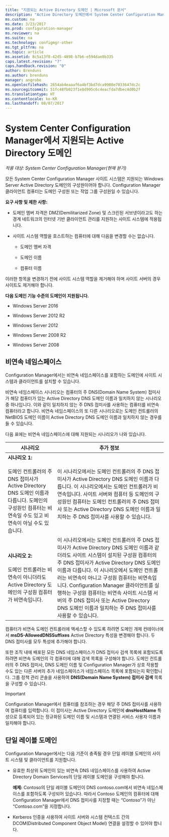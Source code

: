 ```yaml
---
title: "지원되는 Active Directory 도메인 | Microsoft 문서"
description: "Active Directory 도메인에서 System Center Configuration Manager 사이트 시스템의 멤버 자격에 대한 요구 사항을 가져옵니다."
ms.custom: na
ms.date: 3/23/2017
ms.prod: configuration-manager
ms.reviewer: na
ms.suite: na
ms.technology: configmgr-other
ms.tgt_pltfrm: na
ms.topic: article
ms.assetid: 8c5a13f8-42d5-4898-b7b6-e594dae8b335
caps.latest.revision: "7"
caps.handback.revision: "0"
author: Brenduns
ms.author: brenduns
manager: angrobe
ms.openlocfilehash: 2654ab4eaaaf6a4bf3bd7dca9908e7033647dc2c
ms.sourcegitcommit: 51fc48fb023f1e8d995c6c4eacfda7dbec4d0b2f
ms.translationtype: HT
ms.contentlocale: ko-KR
ms.lasthandoff: 08/07/2017
---
```

# <a name="supported-active-directory-domains-for-system-center-configuration-manager"></a>System Center Configuration Manager에서 지원되는 Active Directory 도메인

*적용 대상: System Center Configuration Manager(현재 분기)*

모든 System Center Configuration Manager 사이트 시스템은 지원되는 Windows Server Active Directory 도메인의 구성원이어야 합니다. Configuration Manager 클라이언트 컴퓨터는 도메인 구성원 또는 작업 그룹 구성원일 수 있습니다.  

 **요구 사항 및 제한 사항:**  

-   도메인 멤버 자격은 DMZ(Demilitarized Zone) 및 스크린된 서브넷이라고도 하는 경계 네트워크의 인터넷 기반 클라이언트 관리를 지원하는 사이트 시스템에 적용됩니다.  

-   사이트 시스템 역할을 호스트하는 컴퓨터에 대해 다음을 변경할 수는 없습니다.  

    -   도메인 멤버 자격  

    -   도메인 이름  

    -   컴퓨터 이름  

이러한 항목을 변경하기 전에 사이트 시스템 역할을 제거해야 하며 사이트 서버의 경우 사이트도 제거해야 합니다.  

**다음 도메인 기능 수준의 도메인이 지원됩니다.**  
- Windows Server 2016

- Windows Server 2012 R2  

- Windows Server 2012

- Windows Server 2008 R2

- Windows Server 2008  







##  <a name="bkmk_Disjoint"></a> 비연속 네임스페이스  
Configuration Manager에서는 비연속 네임스페이스를 포함하는 도메인에 사이트 시스템과 클라이언트를 설치할 수 있습니다.  

비연속 네임스페이스 시나리오는 컴퓨터의 주 DNS(Domain Name System) 접미사가 해당 컴퓨터가 있는 Active Directory DNS 도메인 이름과 일치하지 않는 시나리오 중 하나입니다. 이와 같이 일치하지 않는 주 DNS 접미사를 사용하는 컴퓨터를 비연속 컴퓨터라고 합니다. 비연속 네임스페이스의 또 다른 시나리오로는 도메인 컨트롤러의 NetBIOS 도메인 이름이 Active Directory DNS 도메인 이름과 일치하지 않는 경우를 들 수 있습니다.  

다음 표에는 비연속 네임스페이스에 대해 지원되는 시나리오가 나와 있습니다.  

|시나리오|추가 정보|  
|--------------|----------------------|  
|**시나리오 1:**<br /><br /> 도메인 컨트롤러의 주 DNS 접미사가 Active Directory DNS 도메인 이름과 다릅니다. 도메인의 구성원인 컴퓨터는 비연속일 수도 있고 비연속이 아닐 수도 있습니다.|이 시나리오에서는 도메인 컨트롤러의 주 DNS 접미사가 Active Directory DNS 도메인 이름과 다릅니다. 이 시나리오에서는 도메인 컨트롤러가 비연속입니다. 사이트 서버와 컴퓨터 등 도메인의 구성원인 컴퓨터는 도메인 컨트롤러의 주 DNS 접미사 또는 Active Directory DNS 도메인 이름과 일치하는 주 DNS 접미사를 사용할 수 있습니다.|  
|**시나리오 2:**<br /><br /> 도메인 컨트롤러는 비연속이 아니더라도 Active Directory 도메인의 구성원 컴퓨터가 비연속입니다.|이 시나리오에서는 도메인 컨트롤러의 주 DNS 접미사가 Active Directory DNS 도메인 이름과 같더라도 사이트 시스템이 설치된 구성원 컴퓨터의 주 DNS 접미사가 Active Directory DNS 도메인 이름과 다릅니다. 이 시나리오에서 도메인 컨트롤러는 비연속이 아니고 구성원 컴퓨터는 비연속입니다. Configuration Manager 클라이언트를 실행하는 구성원 컴퓨터는 비연속 사이트 시스템 서버의 주 DNS 접미사 또는 Active Directory DNS 도메인 이름과 일치하는 주 DNS 접미사를 사용할 수 있습니다.|  

 컴퓨터가 비연속 도메인 컨트롤러에 액세스할 수 있도록 하려면 도메인 개체 컨테이너에서 **msDS-AllowedDNSSuffixes** Active Directory 특성을 변경해야 합니다. 두 DNS 접미사를 모두 특성에 추가해야 합니다.  

 또한 조직 내에 배포된 모든 DNS 네임스페이스가 DNS 접미사 검색 목록에 포함되도록 하려면 비연속 도메인의 각 컴퓨터에 대해 검색 목록을 구성해야 합니다. 도메인 컨트롤러의 주 DNS 접미사, DNS 도메인 이름 및 Configuration Manager가 상호 작용할 수도 있는 다른 서버의 추가 네임스페이스가 네임스페이스 목록에 포함되는지 확인합니다. 그룹 정책 관리 콘솔을 사용하여 **DNS(Domain Name System) 접미사 검색** 목록을 구성할 수 있습니다.  

> [!IMPORTANT]  
>  Configuration Manager에서 컴퓨터를 참조하는 경우 해당 주 DNS 접미사를 사용하여 컴퓨터를 입력합니다. 이 접미사는 Active Directory 도메인에 **dnsHostName** 특성으로 등록되어 있는 정규화된 도메인 이름 및 시스템과 연결된 서비스 사용자 이름과 일치해야 합니다.  

##  <a name="bkmk_SLD"></a> 단일 레이블 도메인  
 Configuration Manager에서는 다음 기준이 충족될 경우 단일 레이블 도메인의 사이트 시스템 및 클라이언트를 지원합니다.  

-   유효한 최상위 도메인이 있는 비연속 DNS 네임스페이스를 사용하여 Active Directory Domain Services의 단일 레이블 도메인을 구성해야 합니다.  

     **예제:** Contoso의 단일 레이블 도메인이 DNS contoso.com에서 비연속 네임스페이스를 포함하도록 구성되어 있습니다. 따라서 Contoso 도메인의 컴퓨터에 대해 Configuration Manager에서 DNS 접미사를 지정할 때는 “Contoso”가 아닌 “Contoso.com”을 지정합니다.  

-   Kerberos 인증을 사용하여 사이트 서버와 시스템 컨텍스트 간의 DCOM(Distributed Component Object Model) 연결을 설정할 수 있어야 합니다.  
